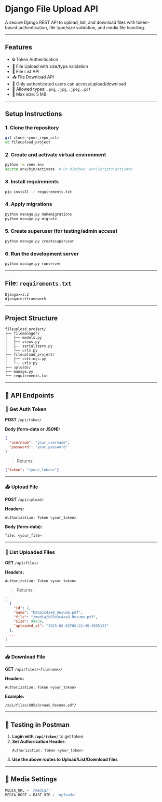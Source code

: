 # Django File Upload API

A secure Django REST API to upload, list, and download files with token-based authentication, file type/size validation, and media file handling.

---

##  Features

- 🔒 Token Authentication
- 📁 File Upload with size/type validation
- 📝 File List API
- 📥 File Download API
- 🔐 Only authenticated users can access/upload/download
- 🧾 Allowed types: `.png`, `.jpg`, `.jpeg`, `.pdf`
- 🚫 Max size: 5 MB

---

##  Setup Instructions

### 1. Clone the repository
```bash
git clone <your_repo_url>
cd fileupload_project
```

### 2. Create and activate virtual environment
```bash
python -m venv env
source env/bin/activate  # On Windows: env\Scripts\activate
```

### 3. Install requirements
```bash
pip install -r requirements.txt
```

### 4. Apply migrations
```bash
python manage.py makemigrations
python manage.py migrate
```

### 5. Create superuser (for testing/admin access)
```bash
python manage.py createsuperuser
```

### 6. Run the development server
```bash
python manage.py runserver
```

---

##  File: `requirements.txt`

```
Django>=3.2
djangorestframework
```

---

##  Project Structure

```
fileupload_project/
├── filemanager/
│   ├── models.py
│   ├── views.py
│   ├── serializers.py
│   └── urls.py
├── fileupload_project/
│   ├── settings.py
│   └── urls.py
├── uploads/             
├── manage.py
└── requirements.txt
```

---

## 📮 API Endpoints

### 🔑 Get Auth Token

**POST** `/api/token/`

**Body (form-data or JSON):**
```json
{
  "username": "your_username",
  "password": "your_password"
}
```

> Returns:
```json
{"token": "<your_token>"}
```

---

### 📤 Upload File

**POST** `/api/upload/`

**Headers:**
```
Authorization: Token <your_token>
```

**Body (form-data):**
```
file: <your_file>
```

---

### 📄 List Uploaded Files

**GET** `/api/files/`

**Headers:**
```
Authorization: Token <your_token>
```

> Returns:
```json
[
  {
    "id": 1,
    "name": "b85a3c4aa8_Resume.pdf",
    "file": "/media/b85a3c4aa8_Resume.pdf",
    "size": 99959,
    "uploaded_at": "2025-08-05T08:22:39.900513Z"
  },
  ...
]
```

---

### 📥 Download File

**GET** `/api/files/<filename>/`

**Headers:**
```
Authorization: Token <your_token>
```

**Example:**
```
/api/files/b85a3c4aa8_Resume.pdf/
```

---

## 🧪 Testing in Postman

1. **Login with `/api/token/`** to get token
2. **Set Authorization Header:**
   ```
   Authorization: Token <your_token>
   ```
3. **Use the above routes to Upload/List/Download files**

---

## 📂 Media Settings

```python
MEDIA_URL = '/media/'
MEDIA_ROOT = BASE_DIR / 'uploads'
```